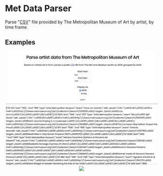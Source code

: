 # Met Data Parser
Parse "[CSV](https://github.com/metmuseum/openaccess/blob/master/MetObjects.csv)" file provided by The Metropolitan Museum of Art by artist, by time frame. 

## Examples
<p align='center'>
  <img src='met_json.jpg'/>
  <img src='met_array.jpg width='290'/>
</p>

